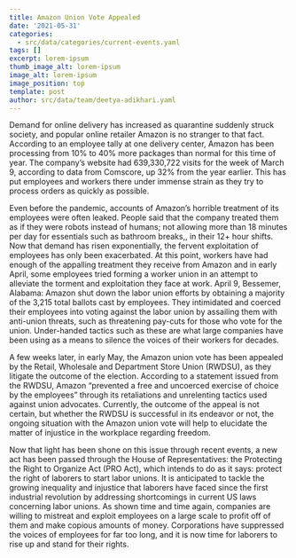 ```yaml
---
title: Amazon Union Vote Appealed
date: '2021-05-31'
categories:
  - src/data/categories/current-events.yaml
tags: []
excerpt: lorem-ipsum
thumb_image_alt: lorem-ipsum
image_alt: lorem-ipsum
image_position: top
template: post
author: src/data/team/deetya-adikhari.yaml
---
```

Demand for online delivery has increased as quarantine suddenly struck society, and popular online retailer Amazon is no stranger to that fact. According to an employee tally at one delivery center, Amazon has been processing from 10% to 40% more packages than normal for this time of year. The company’s website had 639,330,722 visits for the week of March 9, according to data from Comscore, up 32% from the year earlier. This has put employees and workers there under immense strain as they try to process orders as quickly as possible. 

Even before the pandemic, accounts of Amazon’s horrible treatment of its employees were often leaked. People said that the company treated them as if they were robots instead of humans; not allowing more than 18 minutes per day for essentials such as bathroom breaks,, in their 12+ hour shifts. Now that demand has risen exponentially, the fervent exploitation of employees has only been exacerbated. At this point, workers have had enough of the appalling treatment they receive from Amazon and in early April, some employees tried forming a worker union in an attempt to alleviate the torment and exploitation they face at work. April 9, Bessemer, Alabama: Amazon shut down the labor union efforts by obtaining a majority of the 3,215 total ballots cast by employees. They intimidated and coerced their employees into voting against the labor union by assailing them with anti-union threats, such as threatening pay-cuts for those who vote for the union. Under-handed tactics such as these are what large companies have been using as a means to silence the voices of their workers for decades. 

A few weeks later, in early May, the Amazon union vote has been appealed by the Retail, Wholesale and Department Store Union (RWDSU), as they litigate the outcome of the election. According to a statement issued from the RWDSU, Amazon “prevented a free and uncoerced exercise of choice by the employees” through its retaliations and unrelenting tactics used against union advocates. Currently, the outcome of the appeal is not certain, but whether the RWDSU is successful in its endeavor or not, the ongoing situation with the Amazon union vote will help to elucidate the matter of injustice in the workplace regarding freedom.

Now that light has been shone on this issue through recent events, a new act has been passed through the House of Representatives: the Protecting the Right to Organize Act (PRO Act), which intends to do as it says: protect the right of laborers to start labor unions. It is anticipated to tackle the growing inequality and injustice that laborers have faced since the first industrial revolution by addressing shortcomings in current US laws concerning labor unions. As shown time and time again, companies are willing to mistreat and exploit employees on a large scale to profit off of them and make copious amounts of money. Corporations have suppressed the voices of employees for far too long, and it is now time for laborers to rise up and stand for their rights.
